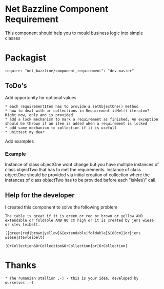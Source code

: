 # Net Bazzline Component Requirement

This component should help you to mould business logic into simple classes

# Packagist

    require: "net_bazzline/component_requirement": "dev-master"

## ToDo's

Add opportunity for optional values.

    * each requirementItem has to provide a setObjectOne() method
    * how to deal with or collections in Requirement isMet() iteraton? Right now, only and is provided
    * add a lock mechanism to mark a requirement as finished. An exception should be thrown if an item is added when a requirement is locked
    * add same mechanism to collection if it is usefull
    * unittest my dear

Add examples

### Example

Instance of class objectOne wont change but you have multiple instances of class objectTwo that has to met the requirements.
Instance of class objectOne should be provided via initial creation of collection where the instances of class objectTwo has to be provided before each "isMet()" call.

## Help for the developer

I created this component to solve the following problem

    The table is great if it is green or red or brown or yellow AND extendable or foldable AND 80 cm high or it is created by jens wiese or stev leibelt.

    [[green|red|brown|yellow]&[extendable|foldable]&[80cm]]or[jens wiese|stevleibelt]

    [OrCollection&OrCollection&OrCollection]or[OrCollection]

# Thanks

    * The rumanian stallion ;-) - this is your idea, developed by ourselves :-)
